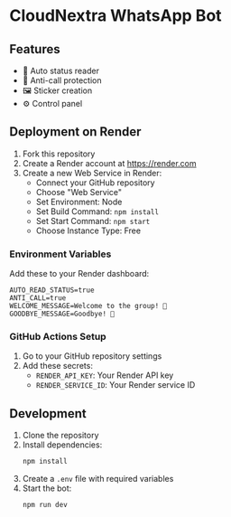 # CloudNextra WhatsApp Bot


## Features
- 🤖 Auto status reader
- 🚫 Anti-call protection
- 🖼️ Sticker creation
- ⚙️ Control panel

## Deployment on Render

1. Fork this repository
2. Create a Render account at https://render.com
3. Create a new Web Service in Render:
   - Connect your GitHub repository
   - Choose "Web Service"
   - Set Environment: Node
   - Set Build Command: `npm install`
   - Set Start Command: `npm start`
   - Choose Instance Type: Free

### Environment Variables

Add these to your Render dashboard:
```env
AUTO_READ_STATUS=true
ANTI_CALL=true
WELCOME_MESSAGE=Welcome to the group! 👋
GOODBYE_MESSAGE=Goodbye! 👋
```

### GitHub Actions Setup

1. Go to your GitHub repository settings
2. Add these secrets:
   - `RENDER_API_KEY`: Your Render API key
   - `RENDER_SERVICE_ID`: Your Render service ID

## Development

1. Clone the repository
2. Install dependencies:
   ```bash
   npm install
   ```
3. Create a `.env` file with required variables
4. Start the bot:
   ```bash
   npm run dev
   ```

